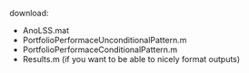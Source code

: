 download:
- AnoLSS.mat
- PortfolioPerformaceUnconditionalPattern.m
- PortfolioPerformaceConditionalPattern.m
- Results.m (if you want to be able to nicely format outputs)